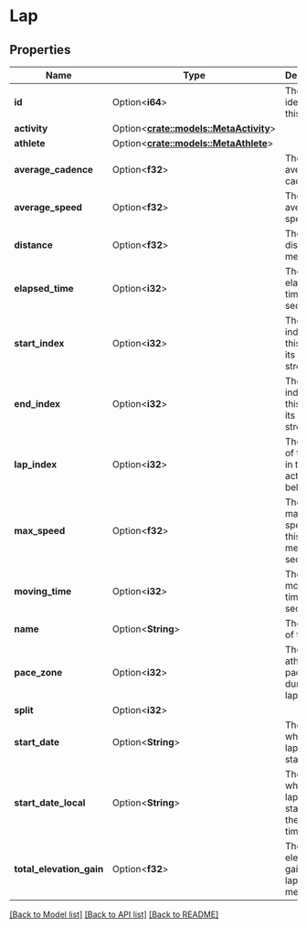# Lap

## Properties

Name | Type | Description | Notes
------------ | ------------- | ------------- | -------------
**id** | Option<**i64**> | The unique identifier of this lap | [optional]
**activity** | Option<[**crate::models::MetaActivity**](MetaActivity.md)> |  | [optional]
**athlete** | Option<[**crate::models::MetaAthlete**](MetaAthlete.md)> |  | [optional]
**average_cadence** | Option<**f32**> | The lap's average cadence | [optional]
**average_speed** | Option<**f32**> | The lap's average speed | [optional]
**distance** | Option<**f32**> | The lap's distance, in meters | [optional]
**elapsed_time** | Option<**i32**> | The lap's elapsed time, in seconds | [optional]
**start_index** | Option<**i32**> | The start index of this effort in its activity's stream | [optional]
**end_index** | Option<**i32**> | The end index of this effort in its activity's stream | [optional]
**lap_index** | Option<**i32**> | The index of this lap in the activity it belongs to | [optional]
**max_speed** | Option<**f32**> | The maximum speed of this lat, in meters per second | [optional]
**moving_time** | Option<**i32**> | The lap's moving time, in seconds | [optional]
**name** | Option<**String**> | The name of the lap | [optional]
**pace_zone** | Option<**i32**> | The athlete's pace zone during this lap | [optional]
**split** | Option<**i32**> |  | [optional]
**start_date** | Option<**String**> | The time at which the lap was started. | [optional]
**start_date_local** | Option<**String**> | The time at which the lap was started in the local timezone. | [optional]
**total_elevation_gain** | Option<**f32**> | The elevation gain of this lap, in meters | [optional]

[[Back to Model list]](../README.md#documentation-for-models) [[Back to API list]](../README.md#documentation-for-api-endpoints) [[Back to README]](../README.md)


